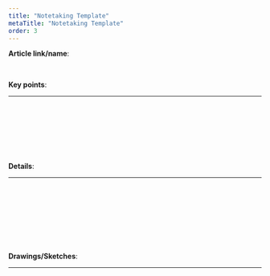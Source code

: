```yaml
---
title: "Notetaking Template"
metaTitle: "Notetaking Template"
order: 3
---
```


**Article link/name**:

<br/>

**Key points**:
<hr/>

<br/><br/><br/><br/><br/><br/>

**Details**:
<hr/>

<br/><br/><br/><br/><br/><br/><br/>

**Drawings/Sketches**:
<hr/>
